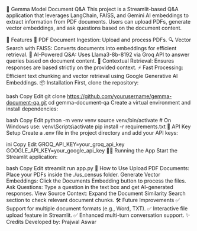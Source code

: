 📖 Gemma Model Document Q&A
This project is a Streamlit-based Q&A application that leverages LangChain, FAISS, and Gemini AI embeddings to extract information from PDF documents. Users can upload PDFs, generate vector embeddings, and ask questions based on the document content.

🚀 Features
📄 PDF Document Ingestion: Upload and process PDFs.
🔍 Vector Search with FAISS: Converts documents into embeddings for efficient retrieval.
🤖 AI-Powered Q&A: Uses Llama3-8b-8192 via Groq API to answer queries based on document content.
📌 Contextual Retrieval: Ensures responses are based strictly on the provided context.
⚡ Fast Processing: Efficient text chunking and vector retrieval using Google Generative AI Embeddings.
📦 Installation
First, clone the repository:

bash
Copy
Edit
git clone https://github.com/yourusername/gemma-document-qa.git
cd gemma-document-qa
Create a virtual environment and install dependencies:

bash
Copy
Edit
python -m venv venv
source venv/bin/activate  # On Windows use: venv\Scripts\activate
pip install -r requirements.txt
🔑 API Key Setup
Create a .env file in the project directory and add your API keys:

ini
Copy
Edit
GROQ_API_KEY=your_groq_api_key
GOOGLE_API_KEY=your_google_api_key
🏃‍♂️ Running the App
Start the Streamlit application:

bash
Copy
Edit
streamlit run app.py
🎯 How to Use
Upload PDF Documents: Place your PDFs inside the ./us_census folder.
Generate Vector Embeddings: Click the Documents Embedding button to process the files.
Ask Questions: Type a question in the text box and get AI-generated responses.
View Source Context: Expand the Document Similarity Search section to check relevant document chunks.
🛠️ Future Improvements
✅ Support for multiple document formats (e.g., Word, TXT).
✅ Interactive file upload feature in Streamlit.
✅ Enhanced multi-turn conversation support.
✨ Credits
Developed by: Prajwal Aswar
